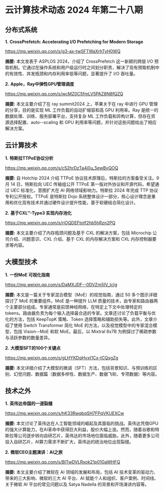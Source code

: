 # 云计算技术动态 2024 年第二十八期

## 分布式系统

**1.** **CrossPrefetch: Accelerating I/O Prefetching for Modern Storage**

https://mp.weixin.qq.com/s/g3-ax-twSFTWaXrhTyH0WQ

**摘要:** 本文发表于 ASPLOS 2024，介绍了 CrossPrefetch 这一新颖的跨层 I/O 预取机制。它通过在操作系统和用户级运行时之间划分职责，解决了现有预取机制中的有效性、并发瓶颈和内存利用率低等问题，显著提升了 I/O 吞吐量。

**2.** **Apple，Ray中弹性GPU管理调度**

https://mp.weixin.qq.com/s/wcMZ0C5fmLV5PAZ8N8fQZQ

**摘要:** 本文主要介绍了在 ray summit2024 上，苹果关于在 ray 中进行 GPU 管理的分享，目的是实现 ML 工作负载的自动扩缩容和高 GPU 利用率。Ray 是统一的数据处理、训练、服务部署平台，支持复杂 ML 工作负载和异构计算，但存在资源选择配置、auto--scaling 和 GPU 利用率等问题，并针对这些问题给出了相应解决方案。

## 云计算技术

**1.** **特斯拉TTPoE协议分析**

https://mp.weixin.qq.com/s/c52hrDzTa4j0u_5ewBvQOQ

**摘要:** 自 Hotchip 2024 介绍 TTPoE 协议技术原理后，特斯拉的方案备受关注。9 月 14 日，特斯拉向 UEC 传输组公开 TTPoE 第一版对外协议和开源代码，希望通过 UEC 标准化，意图扩大在 AI 网络领域影响力。特斯拉 2024 年完成 TTP 协议专利公开授权。TTPoE 是特斯拉 Dojo 系统整体设计一部分，核心设计理念是重用和优化现有技术并通过硬件设计提升性能，基于软硬结合简化设计。

**2.** **基于CXL™-Type3 实现内存池化**

https://mp.weixin.qq.com/s/rjOQDEFtotf2hb5hRzn2PQ

**摘要:** 本文主要介绍了内存瓶颈问题及基于 CXL 的解决方案，包括 Microchip 公司介绍、问题意识、CXL 介绍、基于 CXL 的内存解决方案和 CXL 内存控制器要求等内容。

## 大模型技术

**1.** **一份MoE 可视化指南**

https://mp.weixin.qq.com/s/DaMXJDF--0DVZm5IV_IcIg

**摘要:** 本文是一篇关于专家混合模型（MoE）的视觉指南，通过 50 多个图示详细探讨了 MoE 的重要组件。MoE 是一种提升 LLM 质量的技术，由专家和路由器两个主要部分组成。专家通常是前馈神经网络，在特定上下文中处理特定的 tokens。路由器负责为每个输入选择最合适的专家。文章还讨论了负载平衡与优化的方法，包括 KeepTopK 策略、Token 选择策略和辅助损失等。此外，文章介绍了使用 Switch Transformer 简化 MoE 的方法，以及视觉模型中的专家混合模型，包括 Vision--MoE 和软 MoE。最后，以 Mixtral 8x7B 为例探讨了稀疏参数与活跃参数的数量差异。

**2.** **大模型SFT的100个关键点**

https://mp.weixin.qq.com/s/gLHYKDqHvxt1Cx-tCQsgZg

**摘要:** 本文详细介绍了大模型的微调（SFT）方法，包括背景知识、与预训练的区别、幻觉问题、数据篇（数据多样性、数据生产、数据飞轮、专项数据）等内容。

## 技术之外

**1.** **英伟达帝国的一道裂缝**

https://mp.weixin.qq.com/s/hK33RwqbqSH7FPqVKUEXCw

**摘要:** 本文讨论了英伟达在人工智能领域的崛起及其面临的挑战。英伟达凭借GPU的强大计算能力，在AI革命中获得巨大利益，股价大幅上涨。然而，随着谷歌和特斯拉等公司逐步转向自研芯片，英伟达的市场地位面临威胁。此外，随着更多公司投入自研芯片，AI算力需求不断扩大，英伟达的统治地位出现裂缝。

**2.** **微软CEO主题演讲：AI之旅**

https://mp.weixin.qq.com/s/BlTwDVLRxok21p01GaWHFQ

**摘要:** 本文主要介绍了微软在 AI 领域的发展和布局，包括 AI 技术变革的驱动力、带来的三大影响、微软的三大 AI 平台、AI 赋能个人和组织、客户案例、时间线、关于微软 AI 平台的常见问题以及 Satya Nadella 的背景和开场演讲内容等。
